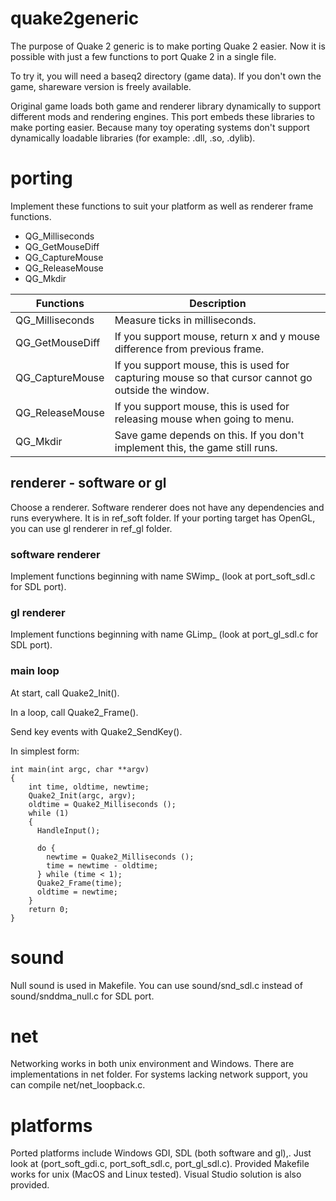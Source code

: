 # quake2generic
The purpose of Quake 2 generic is to make porting Quake 2 easier.
Now it is possible with just a few functions to port Quake 2 in a single file.

To try it, you will need a baseq2 directory (game data). If you don't own the game, shareware version is freely available.

Original game loads both game and renderer library dynamically to support different mods and rendering engines.
This port embeds these libraries to make porting easier. Because many toy operating systems don't support dynamically loadable libraries (for example: .dll, .so, .dylib).

# porting
Implement these functions to suit your platform as well as renderer frame functions.

* QG_Milliseconds
* QG_GetMouseDiff
* QG_CaptureMouse
* QG_ReleaseMouse
* QG_Mkdir

|Functions            |Description|
|---------------------|-----------|
|QG_Milliseconds      |Measure ticks in milliseconds.
|QG_GetMouseDiff      |If you support mouse, return x and y mouse difference from previous frame.
|QG_CaptureMouse      |If you support mouse, this is used for capturing mouse so that cursor cannot go outside the window.
|QG_ReleaseMouse      |If you support mouse, this is used for releasing mouse when going to menu.
|QG_Mkdir             |Save game depends on this. If you don't implement this, the game still runs.

## renderer - software or gl
Choose a renderer. Software renderer does not have any dependencies and runs everywhere. It is in ref_soft folder.
If your porting target has OpenGL, you can use gl renderer in ref_gl folder.

### software renderer
Implement functions beginning with name SWimp_ (look at port_soft_sdl.c for SDL port).

### gl renderer
Implement functions beginning with name GLimp_ (look at port_gl_sdl.c for SDL port).

### main loop
At start, call Quake2_Init().

In a loop, call Quake2_Frame().

Send key events with Quake2_SendKey().

In simplest form:
```
int main(int argc, char **argv)
{
    int time, oldtime, newtime;
    Quake2_Init(argc, argv);
    oldtime = Quake2_Milliseconds ();
    while (1)
    {
      HandleInput();
      
      do {
        newtime = Quake2_Milliseconds ();
        time = newtime - oldtime;
      } while (time < 1);
      Quake2_Frame(time);
      oldtime = newtime;
    }
    return 0;
}
```

# sound
Null sound is used in Makefile. You can use sound/snd_sdl.c instead of sound/snddma_null.c for SDL port.

# net
Networking works in both unix environment and Windows. There are implementations in net folder.
For systems lacking network support, you can compile net/net_loopback.c.

# platforms
Ported platforms include Windows GDI, SDL (both software and gl),. Just look at (port_soft_gdi.c, port_soft_sdl.c, port_gl_sdl.c).
Provided Makefile works for unix (MacOS and Linux tested). Visual Studio solution is also provided.

